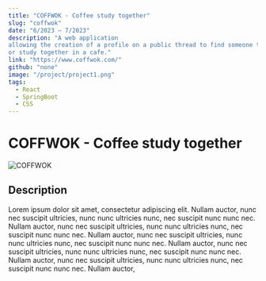 ```yaml
---
title: "COFFWOK - Coffee study together"
slug: "coffwok"
date: "6/2023 – 7/2023"
description: "A web application
allowing the creation of a profile on a public thread to find someone to work with
or study together in a cafe."  
link: "https://www.coffwok.com/"
github: "none"
image: "/project/project1.png"
tags:
  - React
  - SpringBoot
  - CSS
---
```

# COFFWOK - Coffee study together
![COFFWOK](/project/project1.png)

## Description
Lorem ipsum dolor sit amet, consectetur adipiscing elit. Nullam auctor, nunc nec
suscipit ultricies, nunc nunc ultricies nunc, nec suscipit nunc nunc nec. Nullam
auctor, nunc nec suscipit ultricies, nunc nunc ultricies nunc, nec suscipit nunc
nunc nec. Nullam auctor, nunc nec suscipit ultricies, nunc nunc ultricies nunc,
nec suscipit nunc nunc nec. Nullam auctor, nunc nec suscipit ultricies, nunc nunc
ultricies nunc, nec suscipit nunc nunc nec. Nullam auctor, nunc nec suscipit
ultricies, nunc nunc ultricies nunc, nec suscipit nunc nunc nec. Nullam auctor,
